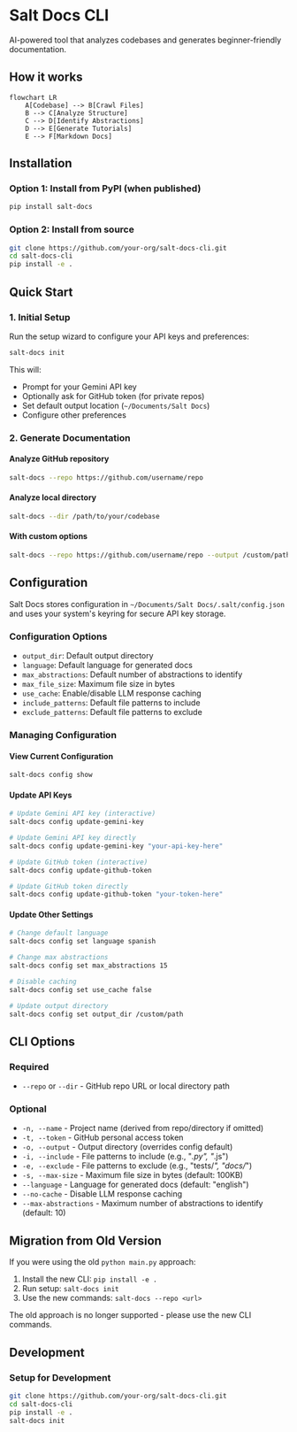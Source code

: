 # Salt Docs CLI

AI-powered tool that analyzes codebases and generates beginner-friendly documentation.

## How it works

```mermaid
flowchart LR
    A[Codebase] --> B[Crawl Files]
    B --> C[Analyze Structure]
    C --> D[Identify Abstractions]
    D --> E[Generate Tutorials]
    E --> F[Markdown Docs]
```

## Installation

### Option 1: Install from PyPI (when published)
```bash
pip install salt-docs
```

### Option 2: Install from source
```bash
git clone https://github.com/your-org/salt-docs-cli.git
cd salt-docs-cli
pip install -e .
```

## Quick Start

### 1. Initial Setup
Run the setup wizard to configure your API keys and preferences:

```bash
salt-docs init
```

This will:
- Prompt for your Gemini API key
- Optionally ask for GitHub token (for private repos)
- Set default output location (`~/Documents/Salt Docs`)
- Configure other preferences

### 2. Generate Documentation

#### Analyze GitHub repository
```bash
salt-docs --repo https://github.com/username/repo
```

#### Analyze local directory
```bash
salt-docs --dir /path/to/your/codebase
```

#### With custom options
```bash
salt-docs --repo https://github.com/username/repo --output /custom/path --language spanish --max-abstractions 15
```

## Configuration

Salt Docs stores configuration in `~/Documents/Salt Docs/.salt/config.json` and uses your system's keyring for secure API key storage.

### Configuration Options
- `output_dir`: Default output directory
- `language`: Default language for generated docs
- `max_abstractions`: Default number of abstractions to identify
- `max_file_size`: Maximum file size in bytes
- `use_cache`: Enable/disable LLM response caching
- `include_patterns`: Default file patterns to include
- `exclude_patterns`: Default file patterns to exclude

### Managing Configuration

#### View Current Configuration
```bash
salt-docs config show
```

#### Update API Keys
```bash
# Update Gemini API key (interactive)
salt-docs config update-gemini-key

# Update Gemini API key directly
salt-docs config update-gemini-key "your-api-key-here"

# Update GitHub token (interactive)
salt-docs config update-github-token

# Update GitHub token directly
salt-docs config update-github-token "your-token-here"
```

#### Update Other Settings
```bash
# Change default language
salt-docs config set language spanish

# Change max abstractions
salt-docs config set max_abstractions 15

# Disable caching
salt-docs config set use_cache false

# Update output directory
salt-docs config set output_dir /custom/path
```

## CLI Options

### Required
- `--repo` or `--dir` - GitHub repo URL or local directory path

### Optional
- `-n, --name` - Project name (derived from repo/directory if omitted)
- `-t, --token` - GitHub personal access token
- `-o, --output` - Output directory (overrides config default)
- `-i, --include` - File patterns to include (e.g., "*.py", "*.js")
- `-e, --exclude` - File patterns to exclude (e.g., "tests/*", "docs/*")
- `-s, --max-size` - Maximum file size in bytes (default: 100KB)
- `--language` - Language for generated docs (default: "english")
- `--no-cache` - Disable LLM response caching
- `--max-abstractions` - Maximum number of abstractions to identify (default: 10)

## Migration from Old Version

If you were using the old `python main.py` approach:

1. Install the new CLI: `pip install -e .`
2. Run setup: `salt-docs init`
3. Use the new commands: `salt-docs --repo <url>`

The old approach is no longer supported - please use the new CLI commands.

## Development

### Setup for Development
```bash
git clone https://github.com/your-org/salt-docs-cli.git
cd salt-docs-cli
pip install -e .
salt-docs init
```